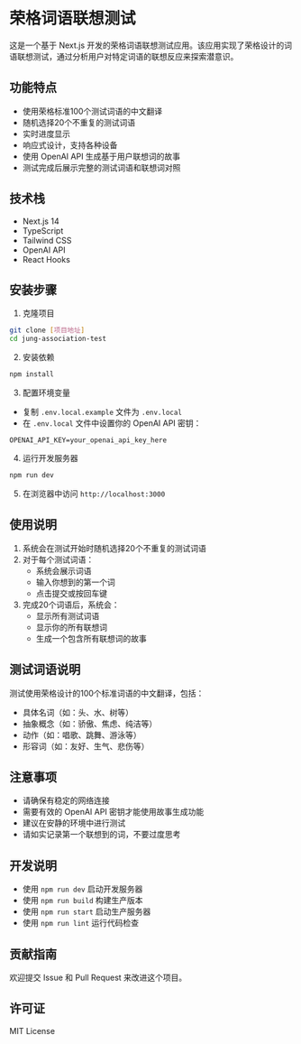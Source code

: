 # 荣格词语联想测试

这是一个基于 Next.js 开发的荣格词语联想测试应用。该应用实现了荣格设计的词语联想测试，通过分析用户对特定词语的联想反应来探索潜意识。

## 功能特点

- 使用荣格标准100个测试词语的中文翻译
- 随机选择20个不重复的测试词语
- 实时进度显示
- 响应式设计，支持各种设备
- 使用 OpenAI API 生成基于用户联想词的故事
- 测试完成后展示完整的测试词语和联想词对照

## 技术栈

- Next.js 14
- TypeScript
- Tailwind CSS
- OpenAI API
- React Hooks

## 安装步骤

1. 克隆项目
```bash
git clone [项目地址]
cd jung-association-test
```

2. 安装依赖
```bash
npm install
```

3. 配置环境变量
- 复制 `.env.local.example` 文件为 `.env.local`
- 在 `.env.local` 文件中设置你的 OpenAI API 密钥：
```
OPENAI_API_KEY=your_openai_api_key_here
```

4. 运行开发服务器
```bash
npm run dev
```

5. 在浏览器中访问 `http://localhost:3000`

## 使用说明

1. 系统会在测试开始时随机选择20个不重复的测试词语
2. 对于每个测试词语：
   - 系统会展示词语
   - 输入你想到的第一个词
   - 点击提交或按回车键
3. 完成20个词语后，系统会：
   - 显示所有测试词语
   - 显示你的所有联想词
   - 生成一个包含所有联想词的故事

## 测试词语说明

测试使用荣格设计的100个标准词语的中文翻译，包括：
- 具体名词（如：头、水、树等）
- 抽象概念（如：骄傲、焦虑、纯洁等）
- 动作（如：唱歌、跳舞、游泳等）
- 形容词（如：友好、生气、悲伤等）

## 注意事项

- 请确保有稳定的网络连接
- 需要有效的 OpenAI API 密钥才能使用故事生成功能
- 建议在安静的环境中进行测试
- 请如实记录第一个联想到的词，不要过度思考

## 开发说明

- 使用 `npm run dev` 启动开发服务器
- 使用 `npm run build` 构建生产版本
- 使用 `npm run start` 启动生产服务器
- 使用 `npm run lint` 运行代码检查

## 贡献指南

欢迎提交 Issue 和 Pull Request 来改进这个项目。

## 许可证

MIT License
